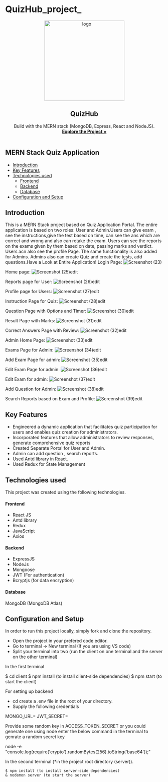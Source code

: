 # QuizHub_project_
<div align="center">
  <a href="https://github.com/Yashg5311/QuizHub_project_">
    <img width="255" alt="logo" src="https://github.com/Yashg5311/QuizHub_project_/assets/91370994/e512e2d5-21ce-4eb6-a0bb-274ad6585922">
  </a>

  <h2 align="center">QuizHub</h2>

  <p align="center">
    Build with the MERN stack (MongoDB, Express, React and NodeJS).
    <br />
    <a href="https://quizhub-site.onrender.com/login"><strong>Explore the Project »</strong></a>
    <br />
    <br />
  </p>
</div>


## MERN Stack Quiz Application

  * [Introduction](#introduction)
  * [Key Features](#key-features)
  * [Technologies used](#technologies-used)
      - [Frontend](#frontend)
      - [Backend](#backend)
      - [Database](#database)
  * [Configuration and Setup](#configuration-and-setup)
  


## Introduction
This is a MERN Stack project based on Quiz Application Portal. The entire application is based on two roles: User and Admin.Users can give exam , see the instructions,give the test based on time, can see the ans which are correct and wrong and also can retake the exam. Users can see the reports on the exams given by them based on date, passing marks and verdict.
Users acn also see the profile Page. The same functionality is also added for Admins. Admins also can create Quiz and create the tests, add questions.Have a Look at Entire Application!
Login Page:
![Screenshot (23)](https://github.com/Yashg5311/QuizHub_project_/assets/91370994/cee82063-3f73-4d81-82bc-ab68da19fc96)

Home page:
![Screenshot (25)edit](https://github.com/Yashg5311/QuizHub_project_/assets/91370994/2cde1ef3-9071-4b6b-a8ff-564bb18ae7c8)

Reports page for User:
![Screenshot (26)edit](https://github.com/Yashg5311/QuizHub_project_/assets/91370994/a6312a1c-e63d-463d-8206-36b6452ae7e4)

Profile page for Users:
![Screenshot (27)edit](https://github.com/Yashg5311/QuizHub_project_/assets/91370994/7f62243f-3e3a-4712-897a-8d6f84025e7f)

Instruction Page for Quiz:
![Screenshot (28)edit](https://github.com/Yashg5311/QuizHub_project_/assets/91370994/ecdb6a73-c4c5-40b6-aabb-226041b8525b)

Question Page with Options and Timer:
![Screenshot (30)edit](https://github.com/Yashg5311/QuizHub_project_/assets/91370994/a259d8b3-796e-4177-8e07-674fed180617)

Result Page with Marks:
![Screenshot (31)edit](https://github.com/Yashg5311/QuizHub_project_/assets/91370994/fde47348-f0a3-4ce1-b579-b2fa0ca9762b)

Correct Answers Page with Review:
![Screenshot (32)edit](https://github.com/Yashg5311/QuizHub_project_/assets/91370994/e6b80396-72e4-48b8-b530-3c4e26ef4558)

Admin Home Page:
![Screenshot (33)edit](https://github.com/Yashg5311/QuizHub_project_/assets/91370994/efee5b9e-a24d-409b-9445-5e84a886560b)

Exams Page for Admin:
![Screenshot (34)edit](https://github.com/Yashg5311/QuizHub_project_/assets/91370994/5c1d4dd4-8fd5-4611-a1b8-40956b81a9a2)

Add Exam Page for admin:
![Screenshot (35)edit](https://github.com/Yashg5311/QuizHub_project_/assets/91370994/1c674b28-477f-449e-bb6e-465121fac31d)

Edit Exam Page for admin:
![Screenshot (36)edit](https://github.com/Yashg5311/QuizHub_project_/assets/91370994/0155c6fb-7598-4fa3-8029-bcec44b9ccd4)

Edit Exam for admin:
![Screenshot (37)edit](https://github.com/Yashg5311/QuizHub_project_/assets/91370994/f99eefed-b4ec-4461-bee7-bf0cc9307d58)

Add Question for Admin:
![Screenshot (38)edit](https://github.com/Yashg5311/QuizHub_project_/assets/91370994/6c53780b-2c18-4536-a820-dd124d60dabc)

Search Reports based on Exam and Profile:
![Screenshot (39)edit](https://github.com/Yashg5311/QuizHub_project_/assets/91370994/4359c168-4281-472f-a49d-c7e8e7a6cee1)

## Key Features
- Engineered a dynamic application that facilitates quiz participation for users and enables quiz creation for
administrators.
- Incorporated features that allow administrators to review responses, generate comprehensive quiz reports
- Created Separate Portal for User and Admin.
- Admin can add question , search reports.
- Used Antd library in React.
- Used Redux for State Management


## Technologies used
This project was created using the following technologies.

#### Frontend

- React JS
- Antd library
- Redux
- JavaScript
- Axios

#### Backend

- ExpressJS
- NodeJs
- Mongoose
- JWT (For authentication)
- Bcryptjs (for data encryption)

#### Database
MongoDB (MongoDB Atlas)

## Configuration and Setup
In order to run this project locally, simply fork and clone the repository. 
- Open the project in your prefered code editor.
- Go to terminal -> New terminal (If you are using VS code)
- Split your terminal into two (run the client on one terminal and the server on the other terminal)

In the first terminal

$ cd client
$ npm install (to install client-side dependencies)
$ npm start (to start the client)


For setting up backend
- cd create a .env file in the root of your directory.
- Supply the following credentials

MONGO_URL=
JWT_SECRET=





Provide some random key in ACCESS_TOKEN_SECRET or you could generate one using node enter the below command in the terminal to genrate a random secret key 


node -e "console.log(require('crypto').randomBytes(256).toString('base64'));"


In the second terminal (*in the project root directory (server)).

```
$ npm install (to install server-side dependencies)
& nodemon server (to start the server)
